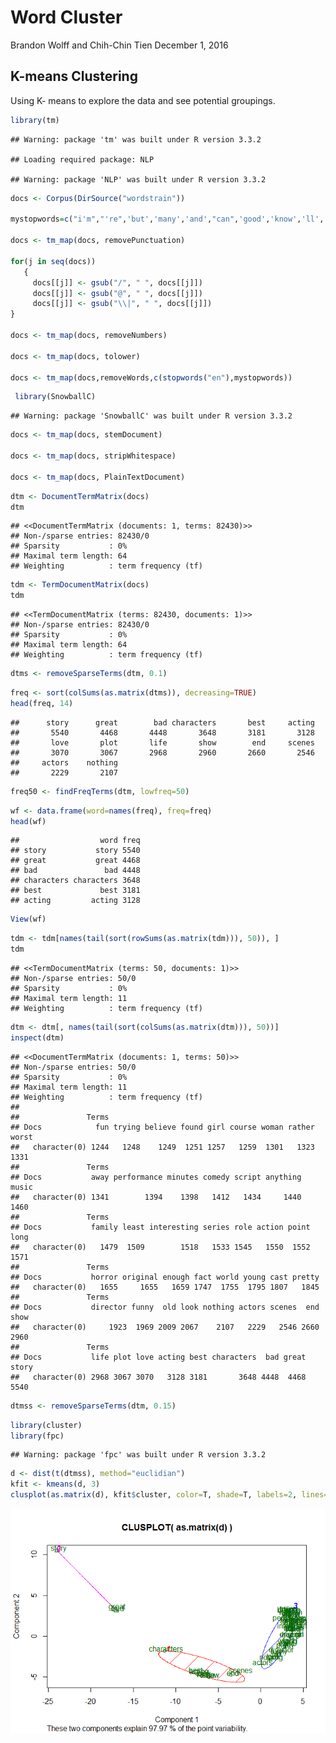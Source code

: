 Word Cluster
================
Brandon Wolff and Chih-Chin Tien
December 1, 2016

K-means Clustering
------------------

Using K- means to explore the data and see potential groupings.

``` r
library(tm)
```

    ## Warning: package 'tm' was built under R version 3.3.2

    ## Loading required package: NLP

    ## Warning: package 'NLP' was built under R version 3.3.2

``` r
docs <- Corpus(DirSource("wordstrain"))

mystopwords=c("i'm","'re",'but','many','and',"can",'good','know','ll','will','one','now',"re","ve","don't","get","well","back","let's","dont","tell","every","yes","everyone","right","much","anyone","lets","just","ever","isn't","still","let","said","ago","right","see","couldn't","wanted","even","tonight","things","others","going","like","way","make","also","applause","years","small","big","want","new","first","state","better","day","must","put","next","longer","never","come","made","time","guy","real","really","got","movie","film","watching","something","actually","another","man","movies","littl","use","give","find","thing","work","movi","onli","very","films","think","character","scene","isnt","doesnt","thats","around","cant","didnt","lot","might","theres","take","say","quite","may","however","though","watch","seen","gets","without","almost","wasnt","making","seems","yet","ive","seems","bit","thought","saw","last","played","done","makes","plays","kind","part","whole","later","hes","although","sure","always","times","since","probably","far","feel","little", "two", "people")

docs <- tm_map(docs, removePunctuation)

for(j in seq(docs))   
   {   
     docs[[j]] <- gsub("/", " ", docs[[j]])   
     docs[[j]] <- gsub("@", " ", docs[[j]])   
     docs[[j]] <- gsub("\\|", " ", docs[[j]])   
}   

docs <- tm_map(docs, removeNumbers) 

docs <- tm_map(docs, tolower)

docs <- tm_map(docs,removeWords,c(stopwords("en"),mystopwords)) 
```

``` r
 library(SnowballC)   
```

    ## Warning: package 'SnowballC' was built under R version 3.3.2

``` r
docs <- tm_map(docs, stemDocument)   

docs <- tm_map(docs, stripWhitespace)

docs <- tm_map(docs, PlainTextDocument)
```

``` r
dtm <- DocumentTermMatrix(docs)   
dtm
```

    ## <<DocumentTermMatrix (documents: 1, terms: 82430)>>
    ## Non-/sparse entries: 82430/0
    ## Sparsity           : 0%
    ## Maximal term length: 64
    ## Weighting          : term frequency (tf)

``` r
tdm <- TermDocumentMatrix(docs)   
tdm
```

    ## <<TermDocumentMatrix (terms: 82430, documents: 1)>>
    ## Non-/sparse entries: 82430/0
    ## Sparsity           : 0%
    ## Maximal term length: 64
    ## Weighting          : term frequency (tf)

``` r
dtms <- removeSparseTerms(dtm, 0.1) 
```

``` r
freq <- sort(colSums(as.matrix(dtms)), decreasing=TRUE)   
head(freq, 14)
```

    ##      story      great        bad characters       best     acting 
    ##       5540       4468       4448       3648       3181       3128 
    ##       love       plot       life       show        end     scenes 
    ##       3070       3067       2968       2960       2660       2546 
    ##     actors    nothing 
    ##       2229       2107

``` r
freq50 <- findFreqTerms(dtm, lowfreq=50)
```

``` r
wf <- data.frame(word=names(freq), freq=freq)   
head(wf)
```

    ##                  word freq
    ## story           story 5540
    ## great           great 4468
    ## bad               bad 4448
    ## characters characters 3648
    ## best             best 3181
    ## acting         acting 3128

``` r
View(wf)
```

``` r
tdm <- tdm[names(tail(sort(rowSums(as.matrix(tdm))), 50)), ]
tdm
```

    ## <<TermDocumentMatrix (terms: 50, documents: 1)>>
    ## Non-/sparse entries: 50/0
    ## Sparsity           : 0%
    ## Maximal term length: 11
    ## Weighting          : term frequency (tf)

``` r
dtm <- dtm[, names(tail(sort(colSums(as.matrix(dtm))), 50))]
inspect(dtm)
```

    ## <<DocumentTermMatrix (documents: 1, terms: 50)>>
    ## Non-/sparse entries: 50/0
    ## Sparsity           : 0%
    ## Maximal term length: 11
    ## Weighting          : term frequency (tf)
    ## 
    ##               Terms
    ## Docs            fun trying believe found girl course woman rather worst
    ##   character(0) 1244   1248    1249  1251 1257   1259  1301   1323  1331
    ##               Terms
    ## Docs           away performance minutes comedy script anything music
    ##   character(0) 1341        1394    1398   1412   1434     1440  1460
    ##               Terms
    ## Docs           family least interesting series role action point long
    ##   character(0)   1479  1509        1518   1533 1545   1550  1552 1571
    ##               Terms
    ## Docs           horror original enough fact world young cast pretty
    ##   character(0)   1655     1655   1659 1747  1755  1795 1807   1845
    ##               Terms
    ## Docs           director funny  old look nothing actors scenes  end show
    ##   character(0)     1923  1969 2009 2067    2107   2229   2546 2660 2960
    ##               Terms
    ## Docs           life plot love acting best characters  bad great story
    ##   character(0) 2968 3067 3070   3128 3181       3648 4448  4468  5540

``` r
dtmss <- removeSparseTerms(dtm, 0.15)    
```

``` r
library(cluster)   
library(fpc)   
```

    ## Warning: package 'fpc' was built under R version 3.3.2

``` r
d <- dist(t(dtmss), method="euclidian")   
kfit <- kmeans(d, 3)   
clusplot(as.matrix(d), kfit$cluster, color=T, shade=T, labels=2, lines=0)     
```

![](K_means_clustering_files/figure-markdown_github/unnamed-chunk-10-1.png)
